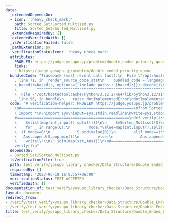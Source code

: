 ```yaml
---
data:
  _extendedDependsOn:
  - icon: ':heavy_check_mark:'
    path: Sorted_Set/Sorted_Multiset.py
    title: Sorted_Set/Sorted_Multiset.py
  _extendedRequiredBy: []
  _extendedVerifiedWith: []
  _isVerificationFailed: false
  _pathExtension: py
  _verificationStatusIcon: ':heavy_check_mark:'
  attributes:
    PROBLEM: https://judge.yosupo.jp/problem/double_ended_priority_queue
    links:
    - https://judge.yosupo.jp/problem/double_ended_priority_queue
  bundledCode: "Traceback (most recent call last):\n  File \"/opt/hostedtoolcache/Python/3.12.2/x64/lib/python3.12/site-packages/onlinejudge_verify/documentation/build.py\"\
    , line 71, in _render_source_code_stat\n    bundled_code = language.bundle(stat.path,\
    \ basedir=basedir, options={'include_paths': [basedir]}).decode()\n          \
    \         ^^^^^^^^^^^^^^^^^^^^^^^^^^^^^^^^^^^^^^^^^^^^^^^^^^^^^^^^^^^^^^^^^^^^^^^^^^^^^^^^^\n\
    \  File \"/opt/hostedtoolcache/Python/3.12.2/x64/lib/python3.12/site-packages/onlinejudge_verify/languages/python.py\"\
    , line 96, in bundle\n    raise NotImplementedError\nNotImplementedError\n"
  code: "# verification-helper: PROBLEM https://judge.yosupo.jp/problem/double_ended_priority_queue\n\
    \n#==================================================\nfrom Sorted_Set.Sorted_Multiset\
    \ import *\n\nimport sys\ninput=sys.stdin.readline\nwrite=sys.stdout.write\n\n\
    #==================================================\ndef verify():\n    N,Q=map(int,input().split())\n\
    \    S=list(map(int,input().split()))\n\n    S=Sorted_Multiset(S)\n    Ans=[]\n\
    \    for _ in range(Q):\n        mode,*value=map(int,input().split())\n      \
    \  if mode==0:\n            S.add(value[0])\n        elif mode==1:\n         \
    \   Ans.append(S.pop_min())\n        else:\n            Ans.append(S.pop_max())\n\
    \    write(\"\\n\".join(map(str,Ans)))\n\n#==================================================\n\
    verify()\n"
  dependsOn:
  - Sorted_Set/Sorted_Multiset.py
  isVerificationFile: true
  path: test_verify/yosupo_library_checker/Data_Structure/Double_Ended_Priority_Queue-Sorted_Multiset.test.py
  requiredBy: []
  timestamp: '2023-06-18 16:03:57+09:00'
  verificationStatus: TEST_ACCEPTED
  verifiedWith: []
documentation_of: test_verify/yosupo_library_checker/Data_Structure/Double_Ended_Priority_Queue-Sorted_Multiset.test.py
layout: document
redirect_from:
- /verify/test_verify/yosupo_library_checker/Data_Structure/Double_Ended_Priority_Queue-Sorted_Multiset.test.py
- /verify/test_verify/yosupo_library_checker/Data_Structure/Double_Ended_Priority_Queue-Sorted_Multiset.test.py.html
title: test_verify/yosupo_library_checker/Data_Structure/Double_Ended_Priority_Queue-Sorted_Multiset.test.py
---
```

